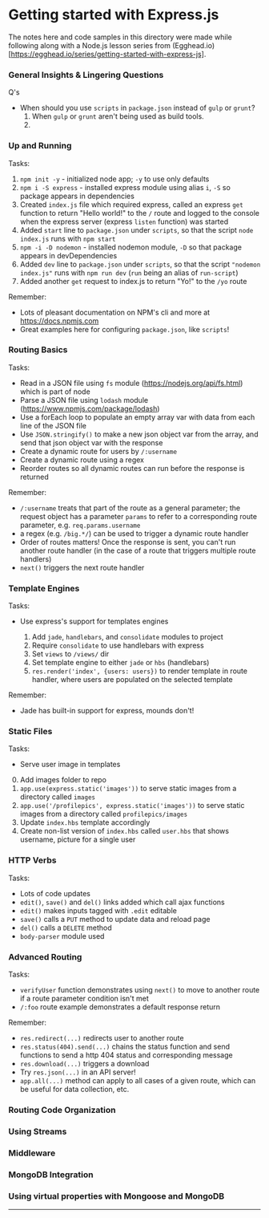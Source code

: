 # Getting started with Express.js

The notes here and code samples in this directory were made while following along with a Node.js lesson series from (Egghead.io)[https://egghead.io/series/getting-started-with-express-js].

### General Insights & Lingering Questions

Q's

- When should you use `scripts` in `package.json` instead of `gulp` or `grunt`?
	1. When `gulp` or `grunt` aren't being used as build tools.
	2.



### Up and Running

Tasks:

1. `npm init -y` - initialized node app; `-y` to use only defaults
2. `npm i -S express` - installed express module using alias `i`, `-S` so package appears in dependencies
3. Created `index.js` file which required express, called an express `get` function to return "Hello world!" to the `/` route and logged to the console when the express server (express `listen` function) was started
4. Added `start` line to `package.json` under `scripts`, so that the script `node index.js` runs with `npm start`
5. `npm -i -D nodemon` - installed nodemon module, `-D` so that package appears in devDependencies
6. Added `dev` line to `package.json` under `scripts`, so that the script `"nodemon index.js"` runs with `npm run dev` (`run` being an alias of `run-script`)
7. Added another `get` request to index.js to return "Yo!" to the `/yo` route

Remember:

- Lots of pleasant documentation on NPM's cli and more at https://docs.npmjs.com
- Great examples here for configuring `package.json`, like `scripts`!


### Routing Basics

Tasks:

- Read in a JSON file using `fs` module (https://nodejs.org/api/fs.html) which is part of node
- Parse a JSON file using `lodash` module (https://www.npmjs.com/package/lodash)
- Use a forEach loop to populate an empty array var with data from each line of the JSON file
- Use `JSON.stringify()` to make a new json object var from the array, and send that json object var with the response
- Create a dynamic route for users by `/:username`
- Create a dynamic route using a regex
- Reorder routes so all dynamic routes can run before the response is returned

Remember:

- `/:username` treats that part of the route as a general parameter; the request object has a parameter `params` to refer to a corresponding route parameter, e.g. `req.params.username`
- a regex (e.g. `/big.*/`) can be used to trigger a dynamic route handler
- Order of routes matters! Once the response is sent, you can't run another route handler (in the case of a route that triggers multiple route handlers)
- `next()` triggers the next route handler


### Template Engines

Tasks:

- Use express's support for templates engines

	1. Add `jade`, `handlebars`, and `consolidate` modules to project
	2. Require `consolidate` to use handlebars with express
	3. Set `views` to `/views/` dir
	4. Set template engine to either `jade` or `hbs` (handlebars)
	5. `res.render('index', {users: users})` to render template in route handler, where users are populated on the selected template

Remember:

- Jade has built-in support for express, mounds don't!

### Static Files

Tasks:

- Serve user image in templates

0. Add images folder to repo
1. `app.use(express.static('images'))` to serve static images from a directory called `images`
2. `app.use('/profilepics', express.static('images'))` to serve static images from a directory called `profilepics/images`
3. Update `index.hbs` template accordingly
4. Create non-list version of `index.hbs` called `user.hbs` that shows username, picture for a single user

### HTTP Verbs

Tasks:

- Lots of code updates
- `edit()`, `save()` and `del()` links added which call ajax functions
- `edit()` makes inputs tagged with `.edit` editable
- `save()` calls a `PUT` method to update data and reload page
- `del()` calls a `DELETE` method
- `body-parser` module used

### Advanced Routing

Tasks:

- `verifyUser` function demonstrates using `next()` to move to another route if a route parameter condition isn't met
- `/:foo` route example demonstrates a default response return

Remember:

- `res.redirect(...)` redirects user to another route
- `res.status(404).send(...)` chains the status function and send functions to send a http 404 status and corresponding message
- `res.download(...)` triggers a download
- Try `res.json(...)` in an API server!
- `app.all(...)` method can apply to all cases of a given route, which can be useful for data collection, etc.

### Routing Code Organization



### Using Streams



### Middleware



### MongoDB Integration



### Using virtual properties with Mongoose and MongoDB













***
